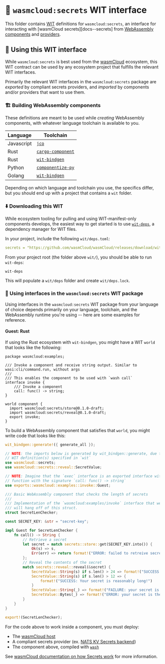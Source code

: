 # 🔐 `wasmcloud:secrets` WIT interface

This folder contains [WIT][wit] definitions for `wasmcloud:secrets`, an interface for interacting with [wasmCloud secrets][docs--secrets] from [WebAssembly components][docs-components] and [providers][docs-providers].

[wit]: https://github.com/WebAssembly/component-model/blob/main/design/mvp/WIT.md
[docs-components]: https://wasmcloud.com/docs/concepts/components
[docs-providers]: https://wasmcloud.com/docs/concepts/providers
[docs-secrets]: https://wasmcloud.com/docs/concepts/secrets

## 👟 Using this WIT interface

While `wasmcloud:secrets` is best used from the [wasmCloud][wasmcloud] ecosystem, this WIT contract can be used by any ecosystem project that fulfills the relevant WIT interfaces.

Primarily the relevant WIT interfaces in the `wasmcloud:secrets` package are *exported* by compliant secrets providers, and *imported* by components and/or providers that want to use them.

[wasmcloud]: https://wasmcloud.com/docs/intro

### 🏗️ Building WebAssembly components

These definitions are meant to be used while *creating* WebAssembly components, with whatever language toolchain is available to you.

| Language   | Toolchain                            |
|------------|--------------------------------------|
| Javascript | [`jco`][jco]  |
| Rust       | [`cargo-component`][cargo-component] |
| Rust       | [`wit-bindgen`][wit-bindgen-rust]    |
| Python     | [`componentize-py`][compnentize-py]  |
| Golang     | [`wit-bindgen`][wit-bindgen-go]      |

Depending on which language and toolchain you use, the specifics differ, but you should end up with a project that contains a `wit` folder.

[cargo-component]: https://github.com/bytecodealliance/cargo-component
[compnentize-py]: https://github.com/bytecodealliance/componentize-py
[jco]: https://github.com/bytecodealliance/jco
[wit-bindgen-go]: https://github.com/bytecodealliance/wit-bindgen?tab=readme-ov-file#guest-tinygo
[wit-bindgen-rust]: https://github.com/bytecodealliance/wit-bindgen

### ⬇️ Downloading this WIT

While ecosystem tooling for pulling and using WIT-manifest-only components develops, the easiest way to get started is to use [`wit-deps`][wit-deps], a dependency manager for WIT files.

In your project, include the following `wit/deps.toml`:

```yaml
secrets = "https://github.com/wasmCloud/wasmCloud/releases/download/wit-wasmcloud-secrets-v0.1.0-draft/wit-wasmcloud-secrets-0.1.0-draft.tar.gz"
```

From your project root (the folder above `wit/`), you should be able to run `wit-deps`:

```console
wit-deps
```

This will populate a `wit/deps` folder and create `wit/deps.lock`.

[wit-deps]: https://github.com/bytecodealliance/wit-deps

### 🚀 Using interfaces in the `wasmcloud:secrets` WIT package

Using interfaces in the `wasmcloud:secrets` WIT package from your language of choice depends primarily on your language, toolchain, and the WebAssembly runtime you're using -- here are some examples for reference.

#### Guest: Rust

If using the Rust ecosystem with `wit-bindgen`, you might have a WIT `world` that looks like the following:

```wit
package wasmcloud:examples;

/// Invoke a component and receive string output. Similar to wasi:cli/command.run, without args
///
/// This enables the component to be used with `wash call`
interface invoke {
    /// Invoke a component
    call: func() -> string;
}

world component {
  import wasmcloud:secrets/store@0.1.0-draft;
  import wasmcloud:secrets/reveal@0.1.0-draft;
  export invoke;
}
```

To build a WebAssembly component that satisfies that `world`, you might write code that looks like this:

```rust
wit_bindgen::generate!({ generate_all });

// NOTE: the imports below is generated by wit_bindgen::generate, due to the
// WIT definition(s) specified in `wit`
use wasmcloud::secrets;
use wasmcloud::secrets::reveal::SecretValue;

// NOTE: Imagine that the `exec` interface is an exported interface with one
// function with the signature `call: func() -> string`
use exports::wasmcloud::examples::invoke::Guest;

/// Basic WebAssembly component that checks the length of secrets
///
/// Implementation of the `wasmcloud:examples/invoke` interface that we defined in WIT
/// will hang off of this struct.
struct SecretLenChecker;

const SECRET_KEY: &str = "secret-key";

impl Guest for SecretLenChecker {
    fn call() -> String {
        // Retrieve a secret
        let secret = match secrets::store::get(SECRET_KEY.into()) {
            Ok(s) => s,
            Err(err) => return format!("ERROR: failed to retreive secret [{SECRET_KEY}]: {err}"),
        };
        // Reveal the contents of the secret
        match secrets::reveal::reveal(&secret) {
            SecretValue::String(s) if s.len() > 24 => format!("SUCCESS: Your secret is very long!"),
            SecretValue::String(s) if s.len() > 12 => {
                format!("SUCCESS: Your secret is reasonably long!")
            }
            SecretValue::String(_) => format!("FAILURE: your secret is too short!"),
            SecretValue::Bytes(_) => format!("ERROR: your secret is the wrong type"),
        }
    }
}

export!(SecretLenChecker);
```

For the code above to work inside a component, you must deploy:

- The [wasmCloud host][docs-host]
- A compliant secrets provider (ex. [NATS KV Secrets backend][secrets-nats-kv])
- The component above, compiled with [`wash`][docs-wash]

See [wasmCloud documentation on how Secrets work](https://wasmcloud.com/docs/concepts/secrets#how-secrets-work-in-wasmcloud) for more information.

[docs-host]: https://wasmcloud.com/docs/concepts/hosts
[docs-wash]: https://wasmcloud.com/docs/ecosystem/wash/
[secrets-nats-kv]: https://github.com/wasmCloud/wasmCloud/tree/main/crates/secrets-nats-kv
